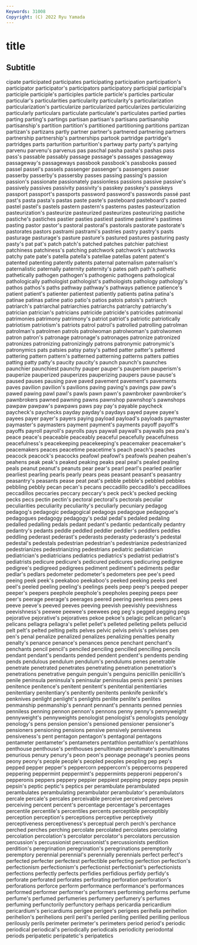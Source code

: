 ```yaml
---
Keywords: 31008
Copyright: (C) 2022 Ryu Yamada
---
```



# title

## Subtitle
cipate participated participates participating participation participation's participator participator's participators
participatory participial participial's participle participle's participles particle particle's particles particular
particular's particularities particularity particularity's particularization particularization's particularize particularized particularizes particularizing
particularly particulars particulate particulate's particulates partied parties parting parting's partings
partisan partisan's partisans partisanship partisanship's partition partition's partitioned partitioning partitions
partizan partizan's partizans partly partner partner's partnered partnering partners partnership
partnership's partnerships partook partridge partridge's partridges parts parturition parturition's partway
party party's partying parvenu parvenu's parvenus pas paschal pasha pasha's
pashas pass pass's passable passably passage passage's passages passageway passageway's
passageways passbook passbook's passbooks passed passel passel's passels passenger passenger's
passengers passer passerby passerby's passersby passes passing passing's passion passion's
passionate passionately passionless passions passive passive's passively passives passivity passivity's
passkey passkey's passkeys passport passport's passports password password's passwords passé
past past's pasta pasta's pastas paste paste's pasteboard pasteboard's pasted
pastel pastel's pastels pastern pastern's pasterns pastes pasteurization pasteurization's pasteurize
pasteurized pasteurizes pasteurizing pastiche pastiche's pastiches pastier pasties pastiest pastime
pastime's pastimes pasting pastor pastor's pastoral pastoral's pastorals pastorate pastorate's
pastorates pastors pastrami pastrami's pastries pastry pastry's pasts pasturage pasturage's
pasture pasture's pastured pastures pasturing pasty pasty's pat pat's patch
patch's patched patches patchier patchiest patchiness patchiness's patching patchwork patchwork's
patchworks patchy pate pate's patella patella's patellae patellas patent patent's
patented patenting patently patents paternal paternalism paternalism's paternalistic paternally paternity
paternity's pates path path's pathetic pathetically pathogen pathogen's pathogenic pathogens
pathological pathologically pathologist pathologist's pathologists pathology pathology's pathos pathos's paths
pathway pathway's pathways patience patience's patient patient's patienter patientest patiently
patients patina patina's patinae patinas patine patio patio's patios patois
patois's patriarch patriarch's patriarchal patriarchies patriarchs patriarchy patriarchy's patrician patrician's
patricians patricide patricide's patricides patrimonial patrimonies patrimony patrimony's patriot patriot's
patriotic patriotically patriotism patriotism's patriots patrol patrol's patrolled patrolling patrolman
patrolman's patrolmen patrols patrolwoman patrolwoman's patrolwomen patron patron's patronage patronage's
patronages patronize patronized patronizes patronizing patronizingly patrons patronymic patronymic's patronymics
pats patsies patsy patsy's patted patter patter's pattered pattering pattern
pattern's patterned patterning patterns patters patties patting patty patty's paucity
paucity's paunch paunch's paunches paunchier paunchiest paunchy pauper pauper's pauperism
pauperism's pauperize pauperized pauperizes pauperizing paupers pause pause's paused pauses
pausing pave paved pavement pavement's pavements paves pavilion pavilion's pavilions
paving paving's pavings paw paw's pawed pawing pawl pawl's pawls
pawn pawn's pawnbroker pawnbroker's pawnbrokers pawned pawning pawns pawnshop pawnshop's
pawnshops pawpaw pawpaw's pawpaws paws pay pay's payable paycheck paycheck's
paychecks payday payday's paydays payed payee payee's payees payer payer's
payers paying payload payload's payloads paymaster paymaster's paymasters payment payment's
payments payoff payoff's payoffs payroll payroll's payrolls pays paywall paywall's
paywalls pea pea's peace peace's peaceable peaceably peaceful peacefully peacefulness
peacefulness's peacekeeping peacekeeping's peacemaker peacemaker's peacemakers peaces peacetime peacetime's peach
peach's peaches peacock peacock's peacocks peafowl peafowl's peafowls peahen peahen's
peahens peak peak's peaked peaking peaks peal peal's pealed pealing
peals peanut peanut's peanuts pear pear's pearl pearl's pearled pearlier
pearliest pearling pearls pearly pears peas peasant peasant's peasantry peasantry's
peasants pease peat peat's pebble pebble's pebbled pebbles pebbling pebbly
pecan pecan's pecans peccadillo peccadillo's peccadilloes peccadillos peccaries peccary peccary's
peck peck's pecked pecking pecks pecs pectin pectin's pectoral pectoral's
pectorals peculiar peculiarities peculiarity peculiarity's peculiarly pecuniary pedagog pedagog's pedagogic
pedagogical pedagogs pedagogue pedagogue's pedagogues pedagogy pedagogy's pedal pedal's pedaled
pedaling pedalled pedalling pedals pedant pedant's pedantic pedantically pedantry pedantry's
pedants peddle peddled peddler peddler's peddlers peddles peddling pederast pederast's
pederasts pederasty pederasty's pedestal pedestal's pedestals pedestrian pedestrian's pedestrianize pedestrianized
pedestrianizes pedestrianizing pedestrians pediatric pediatrician pediatrician's pediatricians pediatrics pediatrics's pediatrist
pediatrist's pediatrists pedicure pedicure's pedicured pedicures pedicuring pedigree pedigree's pedigreed
pedigrees pediment pediment's pediments pedlar pedlar's pedlars pedometer pedometer's pedometers
pee pee's peed peeing peek peek's peekaboo peekaboo's peeked peeking
peeks peel peel's peeled peeling peeling's peelings peels peep peep's
peeped peeper peeper's peepers peephole peephole's peepholes peeping peeps peer
peer's peerage peerage's peerages peered peering peerless peers pees peeve
peeve's peeved peeves peeving peevish peevishly peevishness peevishness's peewee peewee's
peewees peg peg's pegged pegging pegs pejorative pejorative's pejoratives pekoe
pekoe's pelagic pelican pelican's pelicans pellagra pellagra's pellet pellet's pelleted
pelleting pellets pellucid pelt pelt's pelted pelting pelts pelves pelvic
pelvis pelvis's pelvises pen pen's penal penalize penalized penalizes penalizing
penalties penalty penalty's penance penance's penances pence penchant penchant's penchants
pencil pencil's penciled penciling pencilled pencilling pencils pendant pendant's pendants
pended pendent pendent's pendents pending pends pendulous pendulum pendulum's pendulums
penes penetrable penetrate penetrated penetrates penetrating penetration penetration's penetrations penetrative
penguin penguin's penguins penicillin penicillin's penile peninsula peninsula's peninsular peninsulas
penis penis's penises penitence penitence's penitent penitent's penitential penitentiaries penitentiary
penitentiary's penitently penitents penknife penknife's penknives penlight penlight's penlights penlite
penlite's penlites penmanship penmanship's pennant pennant's pennants penned pennies penniless
penning pennon pennon's pennons penny penny's pennyweight pennyweight's pennyweights penologist
penologist's penologists penology penology's pens pension pension's pensioned pensioner pensioner's
pensioners pensioning pensions pensive pensively pensiveness pensiveness's pent pentagon pentagon's
pentagonal pentagons pentameter pentameter's pentameters pentathlon pentathlon's pentathlons penthouse penthouse's
penthouses penultimate penultimate's penultimates penurious penury penury's peon peon's peonage
peonage's peonies peons peony peony's people people's peopled peoples peopling
pep pep's pepped pepper pepper's peppercorn peppercorn's peppercorns peppered peppering
peppermint peppermint's peppermints pepperoni pepperoni's pepperonis peppers peppery peppier peppiest
pepping peppy peps pepsin pepsin's peptic peptic's peptics per perambulate
perambulated perambulates perambulating perambulator perambulator's perambulators percale percale's percales perceivable
perceive perceived perceives perceiving percent percent's percentage percentage's percentages percentile
percentile's percentiles percents perceptible perceptibly perception perception's perceptions perceptive perceptively
perceptiveness perceptiveness's perceptual perch perch's perchance perched perches perching percolate
percolated percolates percolating percolation percolation's percolator percolator's percolators percussion percussion's
percussionist percussionist's percussionists perdition perdition's peregrination peregrination's peregrinations peremptorily peremptory
perennial perennial's perennially perennials perfect perfect's perfected perfecter perfectest perfectible
perfecting perfection perfection's perfectionism perfectionism's perfectionist perfectionist's perfectionists perfections perfectly
perfects perfidies perfidious perfidy perfidy's perforate perforated perforates perforating perforation
perforation's perforations perforce perform performance performance's performances performed performer performer's
performers performing performs perfume perfume's perfumed perfumeries perfumery perfumery's perfumes
perfuming perfunctorily perfunctory perhaps pericardia pericardium pericardium's pericardiums perigee perigee's
perigees perihelia perihelion perihelion's perihelions peril peril's periled periling perilled
perilling perilous perilously perils perimeter perimeter's perimeters period period's periodic
periodical periodical's periodically periodicals periodicity periodontal periods peripatetic peripatetic's peripatetics

